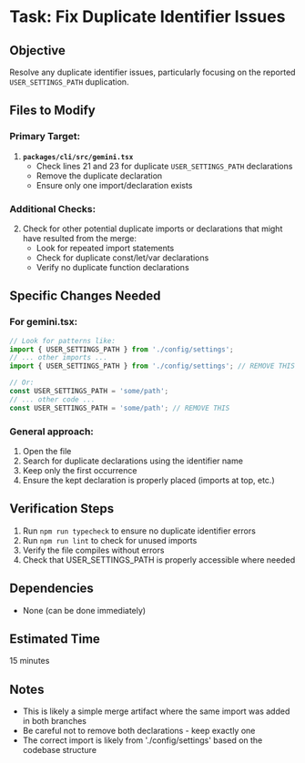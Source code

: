 # Task: Fix Duplicate Identifier Issues

## Objective
Resolve any duplicate identifier issues, particularly focusing on the reported `USER_SETTINGS_PATH` duplication.

## Files to Modify

### Primary Target:
1. **`packages/cli/src/gemini.tsx`**
   - Check lines 21 and 23 for duplicate `USER_SETTINGS_PATH` declarations
   - Remove the duplicate declaration
   - Ensure only one import/declaration exists

### Additional Checks:
2. Check for other potential duplicate imports or declarations that might have resulted from the merge:
   - Look for repeated import statements
   - Check for duplicate const/let/var declarations
   - Verify no duplicate function declarations

## Specific Changes Needed

### For gemini.tsx:
```typescript
// Look for patterns like:
import { USER_SETTINGS_PATH } from './config/settings';
// ... other imports ...
import { USER_SETTINGS_PATH } from './config/settings'; // REMOVE THIS

// Or:
const USER_SETTINGS_PATH = 'some/path';
// ... other code ...
const USER_SETTINGS_PATH = 'some/path'; // REMOVE THIS
```

### General approach:
1. Open the file
2. Search for duplicate declarations using the identifier name
3. Keep only the first occurrence
4. Ensure the kept declaration is properly placed (imports at top, etc.)

## Verification Steps
1. Run `npm run typecheck` to ensure no duplicate identifier errors
2. Run `npm run lint` to check for unused imports
3. Verify the file compiles without errors
4. Check that USER_SETTINGS_PATH is properly accessible where needed

## Dependencies
- None (can be done immediately)

## Estimated Time
15 minutes

## Notes
- This is likely a simple merge artifact where the same import was added in both branches
- Be careful not to remove both declarations - keep exactly one
- The correct import is likely from './config/settings' based on the codebase structure